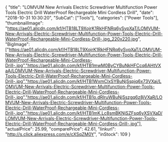 {
	"title": "LOMVUM New Arrivals Electric Screwdriver Multifunction Power Tools Electric Drill WaterProof Rechargeable Mini Cordless Drill",
	"date": "2018-10-31 10:30:20",
	"SubCat": ["Tools"],
	"categories": ["Power Tools"],
	"thumbnailImage": "https://ae01.alicdn.com/kf/HTB18LT9XojrK1RkHFNRq6ySvpXaT/LOMVUM-New-Arrivals-Electric-Screwdriver-Multifunction-Power-Tools-Electric-Drill-WaterProof-Rechargeable-Mini-Cordless-Drill-.jpg_220x220.jpg",
	"BigImage": ["https://ae01.alicdn.com/kf/HTB18LT9XojrK1RkHFNRq6ySvpXaT/LOMVUM-New-Arrivals-Electric-Screwdriver-Multifunction-Power-Tools-Electric-Drill-WaterProof-Rechargeable-Mini-Cordless-Drill-.jpg","https://ae01.alicdn.com/kf/HTB1mwM0ByCYBuNkHFCcq6AHtVXaA/LOMVUM-New-Arrivals-Electric-Screwdriver-Multifunction-Power-Tools-Electric-Drill-WaterProof-Rechargeable-Mini-Cordless-Drill-.jpg","https://ae01.alicdn.com/kf/HTB1WxmClxSYBuNjSspjq6x73VXai/LOMVUM-New-Arrivals-Electric-Screwdriver-Multifunction-Power-Tools-Electric-Drill-WaterProof-Rechargeable-Mini-Cordless-Drill-.jpg","https://ae01.alicdn.com/kf/HTB1o.dRlruWBuNjSszgq6z8jVXaR/LOMVUM-New-Arrivals-Electric-Screwdriver-Multifunction-Power-Tools-Electric-Drill-WaterProof-Rechargeable-Mini-Cordless-Drill-.jpg","https://ae01.alicdn.com/kf/HTB1mK.Lc8smBKNjSZFsq6yXSVXaD/LOMVUM-New-Arrivals-Electric-Screwdriver-Multifunction-Power-Tools-Electric-Drill-WaterProof-Rechargeable-Mini-Cordless-Drill-.jpg"],
	"actualPrice": 25.99,
	"comparePrice": 42.61,
	"linkurl": "http://s.click.aliexpress.com/e/cXSqZM0Y",
	"inStock": 109
}
